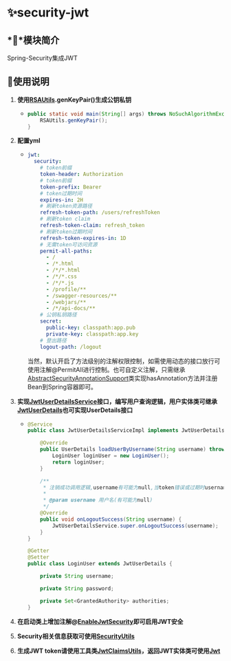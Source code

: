 # ✨security-jwt

## *💎*模块简介

Spring-Security集成JWT

## 💫使用说明

1. **使用[RSAUtils](..%2Fsecurity-core%2Fsrc%2Fmain%2Fjava%2Forg%2Fsunshine%2Fsecurity%2Fcore%2Futil%2FRSAUtils.java).genKeyPair()生成公钥私钥**

   - ```java
     public static void main(String[] args) throws NoSuchAlgorithmException {
         RSAUtils.genKeyPair();
     }
     ```

2. **配置yml**

   - ```yaml
     jwt:
       security:
         # token前缀
         token-header: Authorization
         # token前缀
         token-prefix: Bearer
         # token过期时间
         expires-in: 2H
         # 刷新token资源路径
         refresh-token-path: /users/refreshToken
         # 刷新token claim
         refresh-token-claim: refresh_token
         # 刷新token过期时间
         refresh-token-expires-in: 1D
         # 无需token可访问资源
         permit-all-paths:
           - /
           - /*.html
           - /*/*.html
           - /*/*.css
           - /*/*.js
           - /profile/**
           - /swagger-resources/**
           - /webjars/**
           - /*/api-docs/**
         # 公钥私钥路径
         secret:
           public-key: classpath:app.pub
           private-key: classpath:app.key
         # 登出路径
         logout-path: /logout
     ```
     当然，默认开启了方法级别的注解权限控制，如需使用动态的接口放行可使用注解@PermitAll进行控制。也可自定义注解，只需继承[AbstractSecurityAnnotationSupport](..%2Fsecurity-core%2Fsrc%2Fmain%2Fjava%2Forg%2Fsunshine%2Fsecurity%2Fcore%2Fsupport%2FAbstractSecurityAnnotationSupport.java)类实现hasAnnotation方法并注册Bean到Spring容器即可。

3. **实现[JwtUserDetailsService](src%2Fmain%2Fjava%2Forg%2Fsunshine%2Fsecurity%2Fjwt%2Fuserdetails%2FJwtUserDetailsService.java)接口，编写用户查询逻辑，用户实体类可继承[JwtUserDetails](src%2Fmain%2Fjava%2Forg%2Fsunshine%2Fsecurity%2Fjwt%2Fuserdetails%2FJwtUserDetails.java)也可实现UserDetails接口**

   - ```java
     @Service
     public class JwtUserDetailsServiceImpl implements JwtUserDetailsService {
     
         @Override
         public UserDetails loadUserByUsername(String username) throws UsernameNotFoundException {
             LoginUser loginUser = new LoginUser();
             return loginUser;
         }
     
         /**
          * 注销成功调用逻辑,username有可能为null,当token错误或过期时username为null
          *
          * @param username 用户名(有可能为null)
          */
         @Override
         public void onLogoutSuccess(String username) {
             JwtUserDetailsService.super.onLogoutSuccess(username);
         }
     }
     
     @Getter
     @Setter
     public class LoginUser extends JwtUserDetails {
     
         private String username;
     
         private String password;
     
         private Set<GrantedAuthority> authorities;
     }
     ```

4. **在启动类上增加注解@[EnableJwtSecurity](src%2Fmain%2Fjava%2Forg%2Fsunshine%2Fsecurity%2Fjwt%2FEnableJwtSecurity.java)即可启用JWT安全**

5. **Security相关信息获取可使用[SecurityUtils](..%2Fsecurity-core%2Fsrc%2Fmain%2Fjava%2Forg%2Fsunshine%2Fsecurity%2Fcore%2Futil%2FSecurityUtils.java)**

6. **生成JWT token请使用工具类[JwtClaimsUtils](src%2Fmain%2Fjava%2Forg%2Fsunshine%2Fsecurity%2Fjwt%2Futil%2FJwtClaimsUtils.java)，返回JWT实体类可使用[Jwt](src%2Fmain%2Fjava%2Forg%2Fsunshine%2Fsecurity%2Fjwt%2FJwt.java)**
